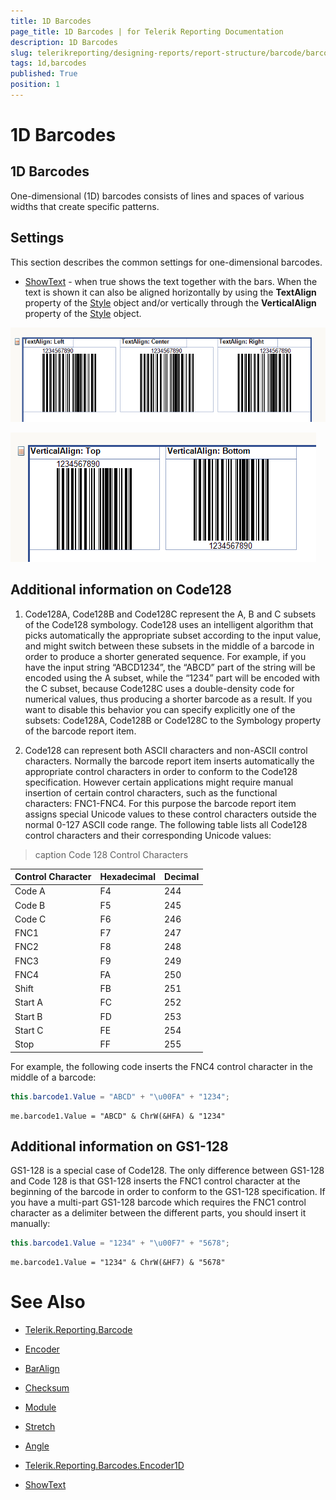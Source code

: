 ```yaml
---
title: 1D Barcodes
page_title: 1D Barcodes | for Telerik Reporting Documentation
description: 1D Barcodes
slug: telerikreporting/designing-reports/report-structure/barcode/barcode-types/1d-barcodes
tags: 1d,barcodes
published: True
position: 1
---
```


# 1D Barcodes



## 1D Barcodes

One-dimensional (1D) barcodes consists of lines and spaces of various widths that create specific patterns.         

## Settings

This section describes the common settings for one-dimensional barcodes.         

*  [ShowText](/reporting/api/Telerik.Reporting.Barcodes.Encoder1D#Telerik_Reporting_Barcodes_Encoder1D_ShowText)  - when true shows the text together with the bars.             When the text is shown it can also be aligned horizontally by using the __TextAlign__  property of the                [Style](/reporting/api/Telerik.Reporting.ReportItemBase#Telerik_Reporting_ReportItemBase_Style)  object and/or               vertically through the __VerticalAlign__  property of the                [Style](/reporting/api/Telerik.Reporting.ReportItemBase#Telerik_Reporting_ReportItemBase_Style)  object.               

  ![barcode-textalign-property](images/Barcodes/barcode-textalign-property.png)  

  ![barcode-verticalalign-property](images/Barcodes/barcode-verticalalign-property.png)

## Additional information on Code128

1. Code128A, Code128B and Code128C represent the A, B and C subsets of the Code128 symbology. Code128 uses an intelligent algorithm that               picks automatically the appropriate subset according to the input value, and might switch between these subsets in the middle of a barcode               in order to produce a shorter generated sequence. For example, if you have the input string “ABCD1234”, the “ABCD” part of the string will               be encoded using the A subset, while the “1234” part will be encoded with the C subset, because Code128C uses a double-density code for               numerical values, thus producing a shorter barcode as a result. If you want to disable this behavior you can specify explicitly one of               the subsets: Code128A, Code128B or Code128C to the Symbology property of the barcode report item.             

1. Code128 can represent both ASCII characters and non-ASCII control characters. Normally the barcode report item inserts automatically               the appropriate control characters in order to conform to the Code128 specification. However certain applications might require manual               insertion of certain control characters, such as the functional characters: FNC1-FNC4. For this purpose the barcode report item assigns               special Unicode values to these control characters outside the normal 0-127 ASCII code range. The following table lists all Code128 control               characters and their corresponding Unicode values:             

>caption Code 128 Control Characters

| Control Character | Hexadecimal | Decimal |
| ------ | ------ | ------ |
|Code A|F4|244|
|Code B|F5|245|
|Code C|F6|246|
|FNC1|F7|247|
|FNC2|F8|248|
|FNC3|F9|249|
|FNC4|FA|250|
|Shift|FB|251|
|Start A|FC|252|
|Start B|FD|253|
|Start C|FE|254|
|Stop|FF|255|

For example, the following code inserts the FNC4 control character in the middle of a barcode:

    
````C#
this.barcode1.Value = "ABCD" + "\u00FA" + "1234";
````
````VB.NET
me.barcode1.Value = "ABCD" & ChrW(&HFA) & "1234"
````

## Additional information on GS1-128

GS1-128 is a special case of Code128. The only difference between GS1-128 and           Code 128 is that GS1-128 inserts the FNC1 control character at the beginning of the           barcode in order to conform to the GS1-128 specification. If you have a multi-part           GS1-128 barcode which requires the FNC1 control character as a delimiter between           the different parts, you should insert it manually:         

    
````C#
this.barcode1.Value = "1234" + "\u00F7" + "5678";
````
````VB.NET
me.barcode1.Value = "1234" & ChrW(&HF7) & "5678"
````

# See Also
 

* [Telerik.Reporting.Barcode](/reporting/api/Telerik.Reporting.Barcode)  

* [Encoder](/reporting/api/Telerik.Reporting.Barcode#Telerik_Reporting_Barcode_Encoder)  

* [BarAlign](/reporting/api/Telerik.Reporting.Barcode#Telerik_Reporting_Barcode_BarAlign)  

* [Checksum](/reporting/api/Telerik.Reporting.Barcode#Telerik_Reporting_Barcode_Checksum)  

* [Module](/reporting/api/Telerik.Reporting.Barcode#Telerik_Reporting_Barcode_Module)  

* [Stretch](/reporting/api/Telerik.Reporting.Barcode#Telerik_Reporting_Barcode_Stretch)  

* [Angle](/reporting/api/Telerik.Reporting.Barcode#Telerik_Reporting_Barcode_Angle)  

* [Telerik.Reporting.Barcodes.Encoder1D](/reporting/api/Telerik.Reporting.Barcodes.Encoder1D)  

* [ShowText](/reporting/api/Telerik.Reporting.Barcodes.Encoder1D#Telerik_Reporting_Barcodes_Encoder1D_ShowText)

